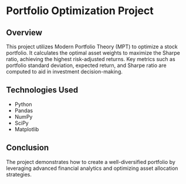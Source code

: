 # Portfolio Optimization Project

## Overview
This project utilizes Modern Portfolio Theory (MPT) to optimize a stock portfolio. It calculates the optimal asset weights to maximize the Sharpe ratio, achieving the highest risk-adjusted returns. Key metrics such as portfolio standard deviation, expected return, and Sharpe ratio are computed to aid in investment decision-making.

## Technologies Used
- Python
- Pandas
- NumPy
- SciPy
- Matplotlib

## Conclusion
The project demonstrates how to create a well-diversified portfolio by leveraging advanced financial analytics and optimizing asset allocation strategies.
